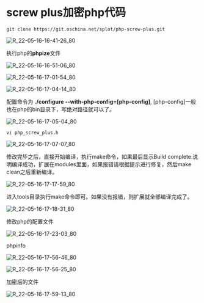# screw plus加密php代码

```
git clone https://git.oschina.net/splot/php-screw-plus.git
```

![R_22-05-16-16-41-26_80](https://pic.shejibiji.com/i/2022/05/16/628258c4c61fc.jpg)

执行php的**phpize**文件

![R_22-05-16-16-51-06_80](https://pic.shejibiji.com/i/2022/05/16/6282595573ca1.jpg)

![R_22-05-16-17-01-54_80](https://pic.shejibiji.com/i/2022/05/16/6282596e9517c.jpg)

![R_22-05-16-17-04-14_80](https://pic.shejibiji.com/i/2022/05/16/62825975501e3.jpg)

配置命令为 **./configure --with-php-config=[php-config]**, [php-config]一般也在php的bin目录下，写绝对路径就可以了。

![R_22-05-16-17-05-04_80](https://pic.shejibiji.com/i/2022/05/16/628259937b9af.jpg)

```
vi php_screw_plus.h
```

![R_22-05-16-17-07-07_80](https://pic.shejibiji.com/i/2022/05/16/628259ac440de.jpg)

修改完毕之后，直接开始编译，执行make命令，如果最后显示Build complete.说明编译成功，扩展在modules里面，如果报错请根据提示进行修复，然后make clean之后重新编译。

![R_22-05-16-17-17-59_80](https://pic.shejibiji.com/i/2022/05/16/628259d744e73.jpg)

进入tools目录执行make命令即可。如果没有报错，则扩展就全部编译完成了。

![R_22-05-16-17-18-31_80](https://pic.shejibiji.com/i/2022/05/16/628259f2494b3.jpg)

修改php的配置文件

![R_22-05-16-17-23-03_80](https://pic.shejibiji.com/i/2022/05/16/62825a001b14c.jpg)

phpinfo

![R_22-05-16-17-56-46_80](https://pic.shejibiji.com/i/2022/05/16/628258edc8ca4.jpg)

![R_22-05-16-17-56-25_80](https://pic.shejibiji.com/i/2022/05/16/628258f396988.jpg)

加密后的文件

![R_22-05-16-17-59-13_80](https://pic.shejibiji.com/i/2022/05/16/628258fe173e7.jpg)